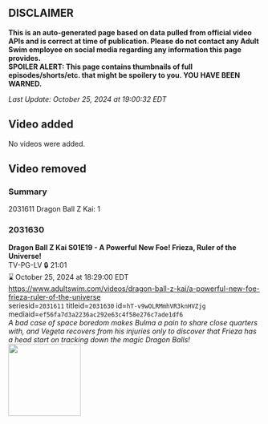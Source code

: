 ## DISCLAIMER
**This is an auto-generated page based on data pulled from official video APIs and is correct at time of publication. Please do not contact any Adult Swim employee on social media regarding any information this page provides.**  
**SPOILER ALERT: This page contains thumbnails of full episodes/shorts/etc. that might be spoilery to you. YOU HAVE BEEN WARNED.**  

_Last Update: October 25, 2024 at 19:00:32 EDT_
## Video added
No videos were added.  
## Video removed
### Summary
2031611 Dragon Ball Z Kai: 1  
### 2031630
**Dragon Ball Z Kai S01E19 - A Powerful New Foe! Frieza, Ruler of the Universe!**  
TV-PG-LV 🔒 21:01  
⌛ October 25, 2024 at 18:29:00 EDT  
https://www.adultswim.com/videos/dragon-ball-z-kai/a-powerful-new-foe-frieza-ruler-of-the-universe  
seriesid=`2031611` titleid=`2031630` id=`hT-v9wOLRMmhVR3knHVZjg` mediaid=`ef56fa7d3a2236ac292e63c4f58e276c7ade1df6`  
_A bad case of space boredom makes Bulma a pain to share close quarters with, and Vegeta recovers from his injuries only to discover that Frieza has a head start on tracking down the magic Dragon Balls!_  
<a href="https://i.cdn.turner.com/adultswim/big/image-upload/thumbnails/thumb-2_image-15568404460232.jpg"><img src="https://i.cdn.turner.com/adultswim/big/image-upload/thumbnails/thumb-2_image-15568404460232.jpg" height="144px" /></a>
